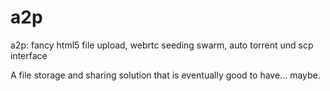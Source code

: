 # a2p
a2p: fancy html5 file upload, webrtc seeding swarm, auto torrent und scp interface

A file storage and sharing solution that is eventually good to have... maybe.
